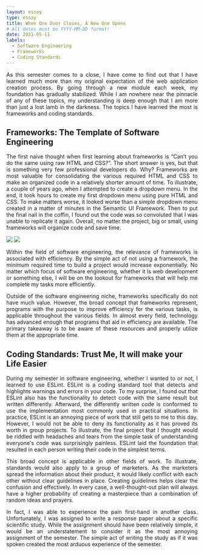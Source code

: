 ```yaml
---
layout: essay
type: essay
title: When One Door Closes, A New One Opens
# All dates must be YYYY-MM-DD format!
date: 2021-05-11
labels:
  - Software Engineering
  - Frameworks
  - Coding Standards
---
```


<p align="justify"> As this semester comes to a close, I have come to find out that I have learned much more than my original expectation of the web application creation process. By going through a new module each week, my foundation has gradually stabilized. While I am nowhere near the pinnacle of any of these topics, my understanding is deep enough that I am more than just a lost lamb in the darkness. The topics I have learned the most is frameworks and coding standards.  </p>    

## Frameworks: The Template of Software Engineering

<p align="justify">The first naive thought when first learning about frameworks is “Can’t you do the same using raw HTML and CSS?”. The short answer is yes, but that is something very few professional developers do. Why? Frameworks are most valuable for consolidating the various required HTML and CSS to make an organized code in a relatively shorter amount of time. To illustrate, a couple of years ago, when I attempted to create a dropdown menu. In the end, it took hours to create my first dropdown menu using pure HTML and CSS. To make matters worse, it looked worse than a simple dropdown menu created in a matter of minutes in the Semantic UI Framework. Then to put the final nail in the coffin, I found out the code was so convoluted that I was unable to replicate it again. Overall, no matter the project, big or small, using frameworks will organize code and save time. </p>

<div class="ui medium centered images">
  <img class="ui image" src="../images/semantic-dropdown.jpeg">
  <img class="ui image" src="../images/default-dropdown.png">
</div>

<p align="justify">Within the field of software engineering, the relevance of frameworks is associated with efficiency. By the simple act of not using a framework, the minimum required time to build a project would increase exponentially. No matter which focus of software engineering, whether it is web development or something else, I will be on the lookout for frameworks that will help me complete my tasks more efficiently. </p>
<p align="justify">Outside of the software engineering niche, frameworks specifically do not have much value. However, the broad concept that frameworks represent, programs with the purpose to improve efficiency for the various tasks, is applicable throughout the various fields. In almost every field, technology has advanced enough that programs that aid in efficiency are available. The primary takeaway is to be aware of these resources and properly utilize them at the appropriate time. </p>

## Coding Standards: Trust Me, It will make your Life Easier

<p align="justify"> During my semester in software engineering, whether I wanted to or not, I learned to use ESLint. ESLint is a coding standard tool that detects and highlights warnings and errors in your code. To my surprise, I found out that ESLint also has the functionality to detect code with the same result but written differently. Afterward, the differently written code is conformed to use the implementation most commonly used in practical situations. In practice, ESLint is an annoying piece of work that still gets to me to this day. However, I would not be able to deny its functionality as it has proved its worth in group projects. To illustrate, the final project that I thought would be riddled with headaches and tears from the simple task of understanding everyone's code was surprisingly painless. ESLint laid the foundation that resulted in each person writing their code in the simplest terms.</p>
<p align="justify"> This broad concept is applicable in other fields of work. To illustrate, standards would also apply to a group of marketers. As the marketers spread the information about their product, it would likely conflict with each other without clear guidelines in place. Creating guidelines helps clear the confusion and effectively. In every case, a well-thought-out plan will always have a higher probability of creating a masterpiece than a combination of random ideas and prayers. </p>
<p align="justify"> In fact, I was able to experience the pain first-hand in another class. Unfortunately, I was assigned to write a response paper about a specific scientific study. While the assignment should have been relatively simple, it would be an understatement to consider it as the most annoying assignment of the semester. The simple act of writing the study as if it was spoken created the most arduous experience of the semester.  </p>
